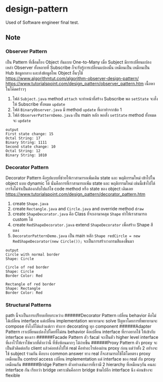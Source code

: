 # design-pattern
Used of Software engineer final test.

## Note

### Observer Pattern
เป็น Pattern ที่เชื่อมโยง Object กันแบบ One-to-Many เมื่อ​ Subject มีการเปลี่ยนแปลง เหล่า Observer ทั้งหลายที่ Subscribe ก็จะรับรู้การเปลี่ยนแปลงนั้น เหมือนเป็น เหมือนเป็น Hub ข้อมูลกลาง และส่งข้อมูลใหเ Object อื่นๆใช้
https://www.algorithmtut.com/algorithm-observer-design-pattern/
https://www.tutorialspoint.com/design_pattern/observer_pattern.htm
เนื้อหาในโค๊ดคร่าวๆ
1. ไฟล์ `Subject.java` method `attach` จะทำหน้าที่สร้าง Subscribe พอ `setState` จะสั่งให้ Subscribe ทั้งหมด `update`
2. ไฟล์ `BinaryObserver.java` มี method `update` ที่เอาทำจากข้อ 1
3. ไฟล์ `ObserverPatternDemo.java` เป็น main หลัก พอสั่ง `setState` method ทั้งหมดจะ `update`
```
output
First state change: 15
Octal String: 17
Binary String: 1111
Second state change: 10
Octal String: 12
Binary String: 1010
```


### Decorator Pattern
Decorator Pattern คือรูปแบบที่ช่วยให้เราสามารถเพิ่มเติม state และ พฤติกรรมใหม่ เข้าไปใน object แบบ dynamic ได้ นั่นคือการที่เราสามารถเพิ่ม state และ พฤติกรรมใหม่ เช่นนี้เข้าไปได้ เราจึงไม่จำเป็นต้องกลับไปแก้ไข code method หรือ state ของ object เดิมเลย
https://www.tutorialspoint.com/design_pattern/decorator_pattern.htm
1. create `Shape.java`
2. create `Rectangle.java` and `Circle.java` and override method `draw`
3. create `ShapeDecorator.java` คือ Class ที่จะเอามาคลุม `Shape` ทำให้เราสามารถ custom ได้
4. create `RedShapeDecorator.java` extend `ShapeDecorator` เพื่อสร้าง Shape สีแดง
5. `DecoratorPatternDemo.java` เป็น main หลัก `Shape redCircle = new RedShapeDecorator(new Circle());` จะเป็นการสร้างวงกรมสีแดงขึ้นมา

```
output
Circle with normal border
Shape: Circle

Circle of red border
Shape: Circle
Border Color: Red

Rectangle of red border
Shape: Rectangle
Border Color: Red
```


### Structural Patterns
path นี้จะเป็นการเปรียบเทียบระหว่าง
######Decorator Pattern
    เปลี่ยน behavior คือไม่ได้เปลี่ยน interface แต่เปลี่ยน implementation พยายามจะ solve ปัญหาโดยการที่พยายามจะ compose ยังไงก็ได้แล้วแต่เรา ทำการ decorating ทุก component 
######Adapter Pattern
    เราเปลี่ยนแปลงไปโดยที่ไม่สน behavior คือเปลี่ยน interface ที่เราอยากใช้ ให้เข้ากับ interface ของเรา
######Facade Pattern
    ตัว facal จะเป็นตัว higher level interface ที่เอาไว้ให้เราใช้พวกที่ต่ำกว่านี้ ที่ซับซ้อนมากๆ ได้ง่ายขึ้น 
######Proxy Pattern
    ตัว proxy จะเป็นตัวติดต่อกับ client แล้วค่อยส่งไปให้ real คือทำอะไรต้องผ่าน proxy ก่อน แต่ว่าทั้ง 2 อย่่างจะใช้ subject ร่วมกัน คือบาง common answer ทาง real ก็จะสามารถใช้ได้โดยตรง proxy เหมือนเป็น control access เปลี่ยน implementation แต่ interface ของ real กับ proxy เหมือนกัน
######Bridge Pattern
    ตัวอย่างเช่นการที่เรามี 2 hierarchy ที่เหมือนๆกัน คนละ interface กัน เรียกว่า bridge เพราะมันคือการ bridge ข้ามไปอีก interface นึง ค่อนข้างจะ flexible
